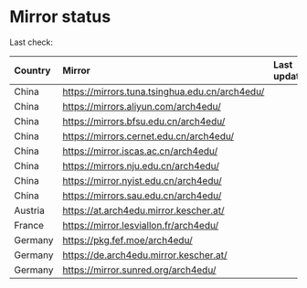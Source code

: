 <script src="./time.js"></script>
# Mirror status
Last check: <script type="text/javascript">localize(1700543854.377996);</script>

|Country|Mirror|Last update|
|:------|:-----|:----------|
|China|https://mirrors.tuna.tsinghua.edu.cn/arch4edu/|<script type="text/javascript">localize(1700505151);</script>|
|China|https://mirrors.aliyun.com/arch4edu/|<script type="text/javascript">localize(1700505151);</script>|
|China|https://mirrors.bfsu.edu.cn/arch4edu/|<script type="text/javascript">localize(1700505151);</script>|
|China|https://mirrors.cernet.edu.cn/arch4edu/|<script type="text/javascript">localize(1700505151);</script>|
|China|https://mirror.iscas.ac.cn/arch4edu/|<script type="text/javascript">localize(1700505151);</script>|
|China|https://mirrors.nju.edu.cn/arch4edu/|<script type="text/javascript">localize(1700505151);</script>|
|China|https://mirror.nyist.edu.cn/arch4edu/|<script type="text/javascript">localize(1700505151);</script>|
|China|https://mirrors.sau.edu.cn/arch4edu/|<script type="text/javascript">localize(1700505151);</script>|
|Austria|https://at.arch4edu.mirror.kescher.at/|<script type="text/javascript">localize(1700505151);</script>|
|France|https://mirror.lesviallon.fr/arch4edu/|<script type="text/javascript">localize(1700461996);</script>|
|Germany|https://pkg.fef.moe/arch4edu/|<script type="text/javascript">localize(1700505151);</script>|
|Germany|https://de.arch4edu.mirror.kescher.at/|<script type="text/javascript">localize(1700505151);</script>|
|Germany|https://mirror.sunred.org/arch4edu/|<script type="text/javascript">localize(1700505151);</script>|

<script src="./tablefilter/tablefilter.js"></script>
<script src="./table.js"></script>